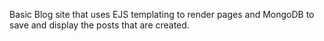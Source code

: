 Basic Blog site that uses EJS templating to render pages and MongoDB to save and display the posts that are created.
